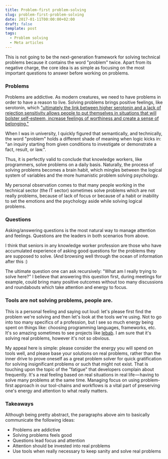 ```yaml
---
title: Problem-first problem-solving
slug: problem-first-problem-solving
date: 2017-01-11T00:00:00+02:00
draft: false
template: post
tags:
  - Problem solving
  - Meta articles
---
```


This is not going to be the next-generation framework for solving technical problems because it contains the word "problem" twice. Apart from its negative charge, the core idea is as simple as focusing on the most important questions to answer before working on problems.

### Problems

Problems are addictive. As modern creatures, we need to have problems in order to have a reason to live. Solving problems brings positive feelings, like serotonin, which ["ultimately the link between higher serotonin and a lack of rejection sensitivity allows people to put themselves in situations that will bolster self-esteem, increase feelings of worthiness and create a sense of belonging."][1]

When I was in university, I quickly figured that semantically, and technically, the word "problem" holds a different shade of meaning when logic kicks in: "an inquiry starting from given conditions to investigate or demonstrate a fact, result, or law.".

Thus, it is perfectly valid to conclude that knowledge workers, like programmers, solve problems on a daily basis. Naturally, the process of solving problems becomes a brain habit, which mingles between the logical system of variables and the more humanistic problem solving psychology.

My personal observation comes to that many people working in the technical sector (the IT sector) sometimes solve problems which are not really problems, because of lack of focus or because of a habit or inability to set the emotions and the psychology aside while solving logical problems.

### Questions

Asking/answering questions is the most natural way to manage attention and feelings. Questions are the leaders in both scenarios from above.

I think that seniors in any knowledge worker profession are those who have accumulated experience of asking good questions for the problems they are supposed to solve. (And browsing well through the ocean of information after this :)

The ultimate question one can ask recursively: "What am I really trying to solve here?" I believe that answering this question first, during meetings for example, could bring many positive outcomes without too many discussions and roundabouts which take attention and energy to focus.

### Tools are not solving problems, people are.

This is a personal feeling and saying out loud: let's please first find the problem we're solving and then let's look at the tools we're using. Not to go into too many specifics of a profession, but I see so much energy being spent on things like: choosing programming languages, frameworks, etc. It's so amazing sometimes to see projects like [lebab][2]. I am sure that it's solving real problems, however it's not so obvious.

My appeal here is simple: please consider the energy you will spend on tools well, and please base your solutions on real problems, rather than the inner drive to prove oneself as a great problem solver for quick gratification for solving insignificant problems or such that might not exist. That is touching upon the topic of the "fatigue" that developers complain about frequently. It's a real feeling based on real situations in real life — having to solve many problems at the same time. Managing focus on using problem-first approach in our tool-chains and workflows is a vital part of preserving one's energy and attention to what really matters.

### Takeaways

Although being pretty abstract, the paragraphs above aim to basically communicate the following ideas:

- Problems are addictive
- Solving problems feels good
- Questions lead focus and attention
- Attention should be invested into real problems
- Use tools when really necessary to keep sanity and solve real problems

[1]: https://www.psychologytoday.com/blog/the-athletes-way/201211/the-neurochemicals-happiness
[2]: https://lebab.io/
